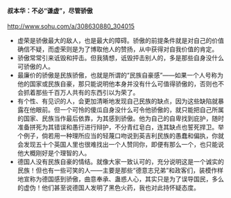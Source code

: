 #### 叔本华：不必“谦虚”，尽管骄傲
http://www.sohu.com/a/308630880_304015
- 虚荣是骄傲最大的敌人，也是最大的障碍。骄傲的前提条件就是对自己的价值确信不疑，而虚荣则是为了博取他人的赞扬，从中获得对自我价值的肯定。
- 骄傲常常引来诋毁和抨击。但我猜想，诋毁抨击别人的，多是那些自身没什么可骄傲的人。
- 最廉价的骄傲是民族骄傲，也就是所谓的“民族自豪感”——如果一个人号称为他的国家或民族自豪，那只能说明他本身并没有什么可值得骄傲的，否则也不会抓着那些千百万人共有的东西引以为荣了。
- 有个性、有见识的人，会更加清晰地发现自己民族的缺点，因为这些缺陷就暴露在他眼前。但一个可怜的傻瓜自身没什么可令他骄傲的，就只能把自己所属的国家、民族当作最后依靠，为其感到骄傲。他为自己的自卑找到庇护，随时准备拼死为其错误和愚行进行辩护，不分青红皂白，连其缺点也誓死捍卫。举个例子，倘若用一种理所应当的轻蔑口吻说到英吉利民族的愚蠢和偏执，你就会发现五十个英国人里也很难找出一个人赞同你，即便有那么一个，也只能说他大概刚好是个理智的人。
- 德国人没有民族自豪的情结。就像大家一致认可的，充分说明这是一个诚实的民族！但也有一些可笑的人——主要是那些“德意志兄弟”和政客们，装模作样地宣称为德国感到骄傲，曲意奉承、蛊惑人心，其实只是为了误导国民，多么的虚伪！他们甚至说德国人发明了黑色火药，我也对此持怀疑态度。
